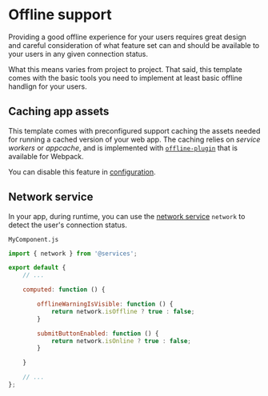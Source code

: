
# Offline support

Providing a good offline experience for your users requires great design and careful consideration of what feature set can and should be available to your users in any given connection status.

What this means varies from project to project. That said, this template comes with the basic tools you need to implement at least basic offline handlign for your users.

## Caching app assets

This template comes with preconfigured support caching the assets needed for running a cached version of your web app. The caching relies on _service workers_ or _appcache_, and is implemented with [`offline-plugin`](https://github.com/NekR/offline-plugin) that is available for Webpack.

You can disable this feature in [configuration](../app/config.md).

## Network service

In your app, during runtime, you can use the [network service](https://github.com/Eiskis/bellevue/blob/master/src/services/network.js) `network` to detect the user's connection status.

`MyComponent.js`

```js
import { network } from '@services';

export default {
	// ...

	computed: function () {

		offlineWarningIsVisible: function () {
			return network.isOffline ? true : false;
		}

		submitButtonEnabled: function () {
			return network.isOnline ? true : false;
		}

	}

	// ...
};

```
